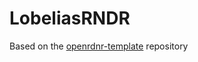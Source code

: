 # LobeliasRNDR
Based on the [openrdnr-template](https://github.com/openrndr/openrndr-template) repository